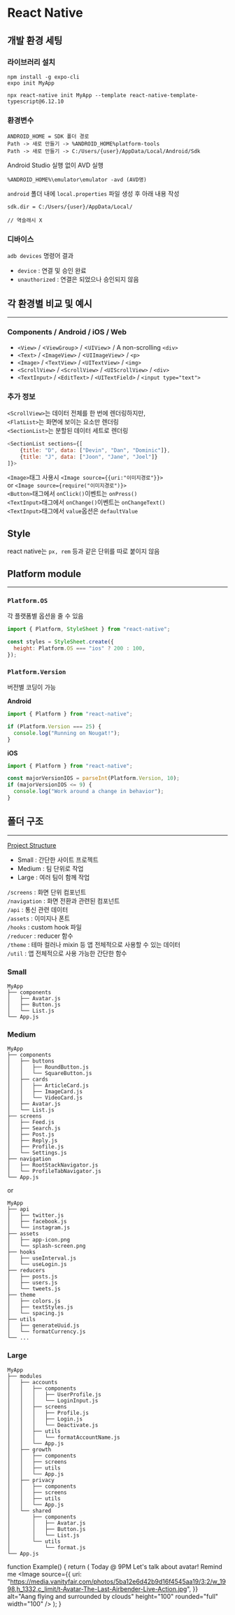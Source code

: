# React Native

## 개발 환경 세팅

### 라이브러리 설치

```
npm install -g expo-cli
expo init MyApp

npx react-native init MyApp --template react-native-template-typescript@6.12.10
```

### 환경변수

```
ANDROID_HOME = SDK 폴더 경로
Path -> 새로 만들기 -> %ANDROID_HOME%platform-tools
Path -> 새로 만들기 -> C:/Users/{user}/AppData/Local/Android/Sdk
```

Android Studio 실행 없이 AVD 실행

```
%ANDROID_HOME%\emulator\emulator -avd (AVD명)
```

`android` 폴더 내에 `local.properties` 파일 생성 후 아래 내용 작성

```
sdk.dir = C:/Users/{user}/AppData/Local/

// 역슬래시 X
```

### 디바이스

`adb devices` 명령어 결과

- `device` : 연결 및 승인 완료
- `unauthorized` : 연결은 되었으나 승인되지 않음

## 각 환경별 비교 및 예시

---

### Components / Android / iOS / Web

- `<View>` / <`ViewGroup`> / <`UIView`> / A non-scrolling `<div>`
- `<Text>` / `<ImageView>` / <`UIImageView`> / `<p>`
- `<Image>` / `<TextView>` / `<UITextView>` / `<img>`
- `<ScrollView>` / `<ScrollView>` / `<UIScrollView>` / `<div>`
- `<TextInput>` / `<EditText>` / `<UITextField>` / `<input type="text">`

### 추가 정보

`<ScrollView>`는 데이터 전체를 한 번에 렌더링하지만,  
`<FlatList>`는 화면에 보이는 요소만 렌더링  
`<SectionList>`는 분할된 데이터 세트로 렌더링

```js
<SectionList sections={[
    {title: "D", data: ["Devin", "Dan", "Dominic"]},
    {title: "J", data: ["Joon", "Jane", "Joel"]}
]}>
```

`<Image>`태그 사용시 `<Image source={{uri:"이미지경로"}}>`  
or `<Image source={require("이미지경로")}>`  
`<Button>`태그에서 `onClick()`이벤트는 `onPress()`  
`<TextInput>`태그에서 `onChange()`이벤트는 `onChangeText()`  
`<TextInput>`태그에서 `value`옵션은 `defaultValue`

## Style

react native는 `px, rem` 등과 같은 단위를 따로 붙이지 않음

## Platform module

---

### `Platform.OS`

각 플랫폼별 옵션을 줄 수 있음

```js
import { Platform, StyleSheet } from "react-native";

const styles = StyleSheet.create({
  height: Platform.OS === "ios" ? 200 : 100,
});
```

### `Platform.Version`

버전별 코딩이 가능

**Android**

```js
import { Platform } from "react-native";

if (Platform.Version === 25) {
  console.log("Running on Nougat!");
}
```

**iOS**

```js
import { Platform } from "react-native";

const majorVersionIOS = parseInt(Platform.Version, 10);
if (majorVersionIOS <= 9) {
  console.log("Work around a change in behavior");
}
```

## 폴더 구조

---

[Project Structure](https://www.reactnative.express/app/project_structure)

- Small : 간단한 사이트 프로젝트
- Medium : 팀 단위로 작업
- Large : 여러 팀이 함께 작업

`/screens` : 화면 단위 컴포넌트  
`/navigation` : 화면 전환과 관련된 컴포넌트  
`/api` : 통신 관련 데이터  
`/assets` : 이미지나 폰트  
`/hooks` : custom hook 파일  
`/reducer` : reducer 함수  
`/theme` : 테마 컬러나 mixin 등 앱 전체적으로 사용할 수 있는 데이터  
`/util` : 앱 전체적으로 사용 가능한 간단한 함수

### Small

```
MyApp
├── components
│   ├── Avatar.js
│   ├── Button.js
│   └── List.js
└── App.js
```

### Medium

```
MyApp
├── components
│   ├── buttons
│   │   ├── RoundButton.js
│   │   └── SquareButton.js
│   ├── cards
│   │   ├── ArticleCard.js
│   │   ├── ImageCard.js
│   │   └── VideoCard.js
│   ├── Avatar.js
│   └── List.js
├── screens
│   ├── Feed.js
│   ├── Search.js
│   ├── Post.js
│   ├── Reply.js
│   ├── Profile.js
│   └── Settings.js
├── navigation
│   ├── RootStackNavigator.js
│   └── ProfileTabNavigator.js
└── App.js
```

or

```
MyApp
├── api
│   ├── twitter.js
│   ├── facebook.js
│   └── instagram.js
├── assets
│   ├── app-icon.png
│   └── splash-screen.png
├── hooks
│   ├── useInterval.js
│   └── useLogin.js
├── reducers
│   ├── posts.js
│   ├── users.js
│   └── tweets.js
├── theme
│   ├── colors.js
│   ├── textStyles.js
│   └── spacing.js
├── utils
│   ├── generateUuid.js
│   └── formatCurrency.js
└── ...
```

### Large

```
MyApp
├── modules
│   ├── accounts
│   │   ├── components
│   │   │   ├── UserProfile.js
│   │   │   └── LoginInput.js
│   │   ├── screens
│   │   │   ├── Profile.js
│   │   │   ├── Login.js
│   │   │   └── Deactivate.js
│   │   ├── utils
│   │   │   └── formatAccountName.js
│   │   └── App.js
│   ├── growth
│   │   ├── components
│   │   ├── screens
│   │   ├── utils
│   │   └── App.js
│   ├── privacy
│   │   ├── components
│   │   ├── screens
│   │   ├── utils
│   │   └── App.js
│   └── shared
│       ├── components
│       │   ├── Avatar.js
│       │   ├── Button.js
│       │   └── List.js
│       └── utils
│           └── format.js
└── App.js
```

function Example() {
return (
<NativeBaseProvider>
<Box
        bg="primary.600"
        py="4"
        px="3"
        borderRadius="5"
        rounded="md"
        width={375}
        maxWidth="100%">
<HStack justifyContent="space-between">
<Box justifyContent="space-between">
<VStack space="2">
<Text fontSize="sm" color="white">
Today @ 9PM
</Text>
<Text color="white" fontSize="xl">
Let's talk about avatar!
</Text>
</VStack>
<Pressable
              rounded="xs"
              bg="primary.400"
              alignSelf="flex-start"
              py="1"
              px="3">
<Text
                textTransform="uppercase"
                fontSize="sm"
                fontWeight="bold"
                color="white">
Remind me
</Text>
</Pressable>
</Box>
<Image
source={{
              uri: "https://media.vanityfair.com/photos/5ba12e6d42b9d16f4545aa19/3:2/w_1998,h_1332,c_limit/t-Avatar-The-Last-Airbender-Live-Action.jpg",
            }}
alt="Aang flying and surrounded by clouds"
height="100"
rounded="full"
width="100"
/>
</HStack>
</Box>
</NativeBaseProvider>
);
}

```

```
